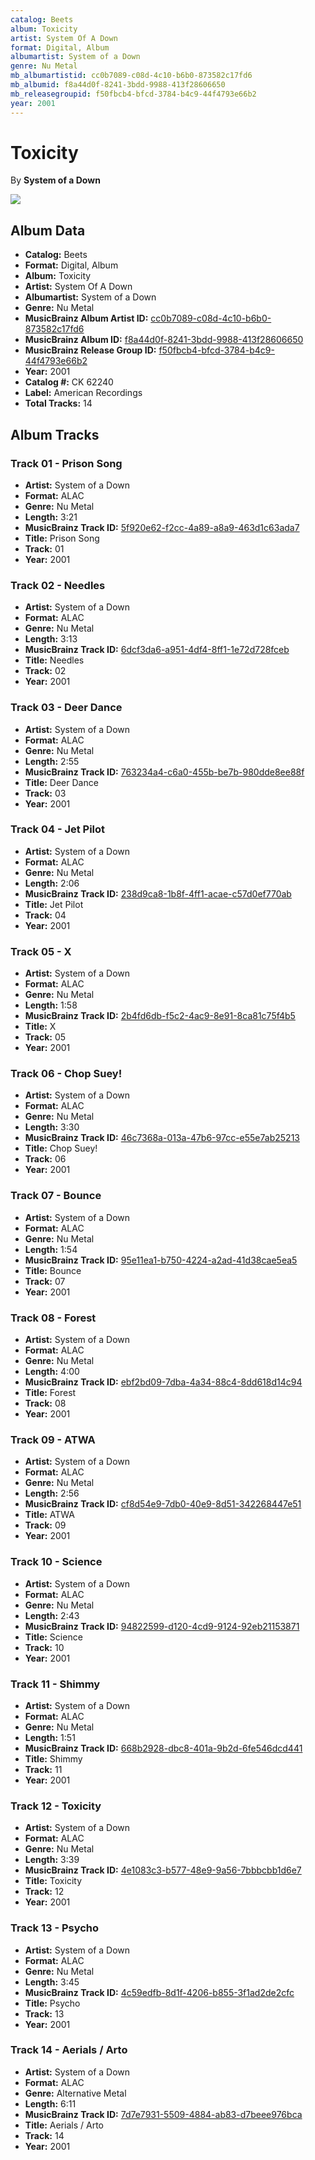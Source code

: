 ```yaml
---
catalog: Beets
album: Toxicity
artist: System Of A Down
format: Digital, Album
albumartist: System of a Down
genre: Nu Metal
mb_albumartistid: cc0b7089-c08d-4c10-b6b0-873582c17fd6
mb_albumid: f8a44d0f-8241-3bdd-9988-413f28606650
mb_releasegroupid: f50fbcb4-bfcd-3784-b4c9-44f4793e66b2
year: 2001
---
```


# Toxicity

By **System of a Down**

![](../../assets/beetscovers/System_Of_A_Down-Toxicity.jpg)

## Album Data

- **Catalog:** Beets
- **Format:** Digital, Album
- **Album:** Toxicity
- **Artist:** System Of A Down
- **Albumartist:** System of a Down
- **Genre:** Nu Metal
- **MusicBrainz Album Artist ID:** [cc0b7089-c08d-4c10-b6b0-873582c17fd6](https://musicbrainz.org/artist/cc0b7089-c08d-4c10-b6b0-873582c17fd6)
- **MusicBrainz Album ID:** [f8a44d0f-8241-3bdd-9988-413f28606650](https://musicbrainz.org/release/f8a44d0f-8241-3bdd-9988-413f28606650)
- **MusicBrainz Release Group ID:** [f50fbcb4-bfcd-3784-b4c9-44f4793e66b2](https://musicbrainz.org/release-group/f50fbcb4-bfcd-3784-b4c9-44f4793e66b2)
- **Year:** 2001
- **Catalog #:** CK 62240
- **Label:** American Recordings
- **Total Tracks:** 14

## Album Tracks

### Track 01 - Prison Song

- **Artist:** System of a Down
- **Format:** ALAC
- **Genre:** Nu Metal
- **Length:** 3:21
- **MusicBrainz Track ID:** [5f920e62-f2cc-4a89-a8a9-463d1c63ada7](https://musicbrainz.org/recording/5f920e62-f2cc-4a89-a8a9-463d1c63ada7)
- **Title:** Prison Song
- **Track:** 01
- **Year:** 2001

### Track 02 - Needles

- **Artist:** System of a Down
- **Format:** ALAC
- **Genre:** Nu Metal
- **Length:** 3:13
- **MusicBrainz Track ID:** [6dcf3da6-a951-4df4-8ff1-1e72d728fceb](https://musicbrainz.org/recording/6dcf3da6-a951-4df4-8ff1-1e72d728fceb)
- **Title:** Needles
- **Track:** 02
- **Year:** 2001

### Track 03 - Deer Dance

- **Artist:** System of a Down
- **Format:** ALAC
- **Genre:** Nu Metal
- **Length:** 2:55
- **MusicBrainz Track ID:** [763234a4-c6a0-455b-be7b-980dde8ee88f](https://musicbrainz.org/recording/763234a4-c6a0-455b-be7b-980dde8ee88f)
- **Title:** Deer Dance
- **Track:** 03
- **Year:** 2001

### Track 04 - Jet Pilot

- **Artist:** System of a Down
- **Format:** ALAC
- **Genre:** Nu Metal
- **Length:** 2:06
- **MusicBrainz Track ID:** [238d9ca8-1b8f-4ff1-acae-c57d0ef770ab](https://musicbrainz.org/recording/238d9ca8-1b8f-4ff1-acae-c57d0ef770ab)
- **Title:** Jet Pilot
- **Track:** 04
- **Year:** 2001

### Track 05 - X

- **Artist:** System of a Down
- **Format:** ALAC
- **Genre:** Nu Metal
- **Length:** 1:58
- **MusicBrainz Track ID:** [2b4fd6db-f5c2-4ac9-8e91-8ca81c75f4b5](https://musicbrainz.org/recording/2b4fd6db-f5c2-4ac9-8e91-8ca81c75f4b5)
- **Title:** X
- **Track:** 05
- **Year:** 2001

### Track 06 - Chop Suey!

- **Artist:** System of a Down
- **Format:** ALAC
- **Genre:** Nu Metal
- **Length:** 3:30
- **MusicBrainz Track ID:** [46c7368a-013a-47b6-97cc-e55e7ab25213](https://musicbrainz.org/recording/46c7368a-013a-47b6-97cc-e55e7ab25213)
- **Title:** Chop Suey!
- **Track:** 06
- **Year:** 2001

### Track 07 - Bounce

- **Artist:** System of a Down
- **Format:** ALAC
- **Genre:** Nu Metal
- **Length:** 1:54
- **MusicBrainz Track ID:** [95e11ea1-b750-4224-a2ad-41d38cae5ea5](https://musicbrainz.org/recording/95e11ea1-b750-4224-a2ad-41d38cae5ea5)
- **Title:** Bounce
- **Track:** 07
- **Year:** 2001

### Track 08 - Forest

- **Artist:** System of a Down
- **Format:** ALAC
- **Genre:** Nu Metal
- **Length:** 4:00
- **MusicBrainz Track ID:** [ebf2bd09-7dba-4a34-88c4-8dd618d14c94](https://musicbrainz.org/recording/ebf2bd09-7dba-4a34-88c4-8dd618d14c94)
- **Title:** Forest
- **Track:** 08
- **Year:** 2001

### Track 09 - ATWA

- **Artist:** System of a Down
- **Format:** ALAC
- **Genre:** Nu Metal
- **Length:** 2:56
- **MusicBrainz Track ID:** [cf8d54e9-7db0-40e9-8d51-342268447e51](https://musicbrainz.org/recording/cf8d54e9-7db0-40e9-8d51-342268447e51)
- **Title:** ATWA
- **Track:** 09
- **Year:** 2001

### Track 10 - Science

- **Artist:** System of a Down
- **Format:** ALAC
- **Genre:** Nu Metal
- **Length:** 2:43
- **MusicBrainz Track ID:** [94822599-d120-4cd9-9124-92eb21153871](https://musicbrainz.org/recording/94822599-d120-4cd9-9124-92eb21153871)
- **Title:** Science
- **Track:** 10
- **Year:** 2001

### Track 11 - Shimmy

- **Artist:** System of a Down
- **Format:** ALAC
- **Genre:** Nu Metal
- **Length:** 1:51
- **MusicBrainz Track ID:** [668b2928-dbc8-401a-9b2d-6fe546dcd441](https://musicbrainz.org/recording/668b2928-dbc8-401a-9b2d-6fe546dcd441)
- **Title:** Shimmy
- **Track:** 11
- **Year:** 2001

### Track 12 - Toxicity

- **Artist:** System of a Down
- **Format:** ALAC
- **Genre:** Nu Metal
- **Length:** 3:39
- **MusicBrainz Track ID:** [4e1083c3-b577-48e9-9a56-7bbbcbb1d6e7](https://musicbrainz.org/recording/4e1083c3-b577-48e9-9a56-7bbbcbb1d6e7)
- **Title:** Toxicity
- **Track:** 12
- **Year:** 2001

### Track 13 - Psycho

- **Artist:** System of a Down
- **Format:** ALAC
- **Genre:** Nu Metal
- **Length:** 3:45
- **MusicBrainz Track ID:** [4c59edfb-8d1f-4206-b855-3f1ad2de2cfc](https://musicbrainz.org/recording/4c59edfb-8d1f-4206-b855-3f1ad2de2cfc)
- **Title:** Psycho
- **Track:** 13
- **Year:** 2001

### Track 14 - Aerials / Arto

- **Artist:** System of a Down
- **Format:** ALAC
- **Genre:** Alternative Metal
- **Length:** 6:11
- **MusicBrainz Track ID:** [7d7e7931-5509-4884-ab83-d7beee976bca](https://musicbrainz.org/recording/7d7e7931-5509-4884-ab83-d7beee976bca)
- **Title:** Aerials / Arto
- **Track:** 14
- **Year:** 2001

